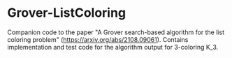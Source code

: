 # Grover-ListColoring
Companion code to the paper "A Grover search-based algorithm for the list coloring problem" (https://arxiv.org/abs/2108.09061). Contains implementation and test code for the algorithm output for 3-coloring K_3.
